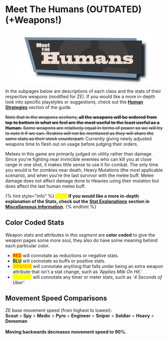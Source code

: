 # Meet The Humans (OUTDATED) (+Weapons!)

<figure><img src="../../.gitbook/assets/Meet The Humans Test.png" alt=""><figcaption></figcaption></figure>

In the subpages below are descriptions of each class and the stats of their respective weapons (modified for ZE). If you would like a more in-depth look into specific playstyles or suggestions, check out the [**Human Strategies**](../human-meta-discussion-outdated-+loadouts/) section of the guide.

~~Note that in the weapons sections, **all the weapons will be ordered from top to bottom in what we feel are the most useful to the least useful as a Human**. Some weapons are relatively equal in terms of power so we will try to note it if we can. Reskins will not be mentioned as they will share the same stats as their stock counterpart.~~ Currently giving newly adjusted weapons time to flesh out on usage before judging their orders.

Melees in this game are primarily judged on utility rather than damage. Since you're fighting near invincible enemies who can kill you at close range in one shot, it makes little sense to use it for combat. The only time you would is for zombies near death, Heavy Mutations (the most applicable scenario), and when you're the last survivor with the melee buff. Melee damage does not affect damage done to Heavies using their mutation but does affect the last human melee buff.

{% hint style="info" %}
_<mark style="color:yellow;">**Note:**</mark>_ **If you would like a more in-depth explanation of the Stats, check out the** [**Stat Explanations**](../../miscellaneous-info/stat-explanation.md) **section in** [**Miscellaneous Information**](../../miscellaneous-info/miscellaneous-info....md)**.**
{% endhint %}

## Color Coded Stats

Weapon stats and attributes in _this segment_ are **color coded** to give the weapon pages some more soul, they also do have some meaning behind each particular color.

* <mark style="color:red;">**RED**</mark> will connotate as reductions or negative stats.
* <mark style="color:blue;">**BLU**</mark> will connotate as buffs or positive stats.
* <mark style="color:orange;">**ORANGE**</mark> will connotate anything that falls under being an extra weapon attribute that isn't a stat change, such as _'Applies Milk On Hit.'_
* <mark style="color:yellow;">**YELLOW**</mark> will connotate any timer or meter stats, such as '_4 Seconds of Uber'_

## Movement Speed Comparisons

ZE base movement speed (from highest to lowest):\
**Scout** > **Spy** > **Medic** > **Pyro** = **Engineer** = **Sniper** > **Soldier** = **Heavy** > **Demoman**\
\
**Moving backwards decreases movement speed to 90%.**




